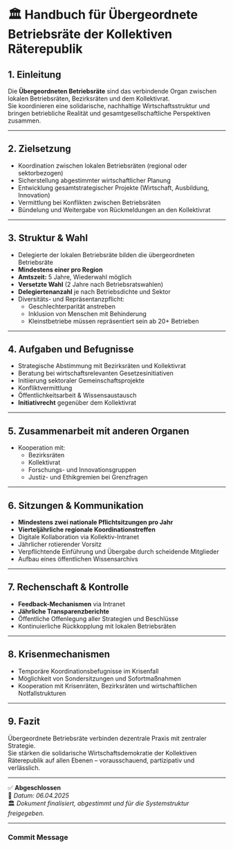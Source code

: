 # 🏛️ Handbuch für Übergeordnete Betriebsräte der Kollektiven Räterepublik
<!--
Autor: Fabio Weidner
Version: 1.0
Sektion: Politik & Verwaltung
Veröffentlichung: April 2025
-->

## 1. Einleitung

Die **Übergeordneten Betriebsräte** sind das verbindende Organ zwischen lokalen Betriebsräten, Bezirksräten und dem Kollektivrat.  
Sie koordinieren eine solidarische, nachhaltige Wirtschaftsstruktur und bringen betriebliche Realität und gesamtgesellschaftliche Perspektiven zusammen.

---

## 2. Zielsetzung

- Koordination zwischen lokalen Betriebsräten (regional oder sektorbezogen)
- Sicherstellung abgestimmter wirtschaftlicher Planung
- Entwicklung gesamtstrategischer Projekte (Wirtschaft, Ausbildung, Innovation)
- Vermittlung bei Konflikten zwischen Betriebsräten
- Bündelung und Weitergabe von Rückmeldungen an den Kollektivrat

---

## 3. Struktur & Wahl

- Delegierte der lokalen Betriebsräte bilden die übergeordneten Betriebsräte
- **Mindestens einer pro Region**  
- **Amtszeit:** 5 Jahre, Wiederwahl möglich
- **Versetzte Wahl** (2 Jahre nach Betriebsratswahlen)
- **Delegiertenanzahl** je nach Betriebsdichte und Sektor
- Diversitäts- und Repräsentanzpflicht:
  - Geschlechterparität anstreben
  - Inklusion von Menschen mit Behinderung
  - Kleinstbetriebe müssen repräsentiert sein ab 20+ Betrieben

---

## 4. Aufgaben und Befugnisse

- Strategische Abstimmung mit Bezirksräten und Kollektivrat
- Beratung bei wirtschaftsrelevanten Gesetzesinitiativen
- Initiierung sektoraler Gemeinschaftsprojekte
- Konfliktvermittlung
- Öffentlichkeitsarbeit & Wissensaustausch
- **Initiativrecht** gegenüber dem Kollektivrat

---

## 5. Zusammenarbeit mit anderen Organen

- Kooperation mit:
  - Bezirksräten
  - Kollektivrat
  - Forschungs- und Innovationsgruppen
  - Justiz- und Ethikgremien bei Grenzfragen

---

## 6. Sitzungen & Kommunikation

- **Mindestens zwei nationale Pflichtsitzungen pro Jahr**
- **Vierteljährliche regionale Koordinationstreffen**
- Digitale Kollaboration via Kollektiv-Intranet
- Jährlicher rotierender Vorsitz
- Verpflichtende Einführung und Übergabe durch scheidende Mitglieder
- Aufbau eines öffentlichen Wissensarchivs

---

## 7. Rechenschaft & Kontrolle

- **Feedback-Mechanismen** via Intranet
- **Jährliche Transparenzberichte**
- Öffentliche Offenlegung aller Strategien und Beschlüsse
- Kontinuierliche Rückkopplung mit lokalen Betriebsräten

---

## 8. Krisenmechanismen

- Temporäre Koordinationsbefugnisse im Krisenfall
- Möglichkeit von Sondersitzungen und Sofortmaßnahmen
- Kooperation mit Krisenräten, Bezirksräten und wirtschaftlichen Notfallstrukturen

---

## 9. Fazit

Übergeordnete Betriebsräte verbinden dezentrale Praxis mit zentraler Strategie.  
Sie stärken die solidarische Wirtschaftsdemokratie der Kollektiven Räterepublik auf allen Ebenen – vorausschauend, partizipativ und verlässlich.

---

✅ **Abgeschlossen**  
📅 *Datum: 06.04.2025*  
🏛️ *Dokument finalisiert, abgestimmt und für die Systemstruktur freigegeben.*

---

### Commit Message
